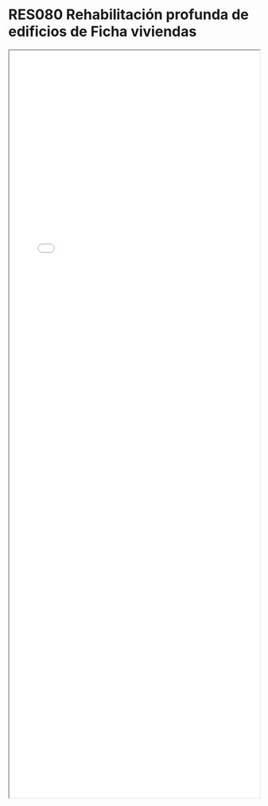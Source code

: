 
# RES080  Rehabilitación profunda de edificios de Ficha viviendas

<iframe src="../RES080  Rehabilitación profunda de edificios de Ficha viviendas.pdf" width="100%" height="1500px"></iframe>

